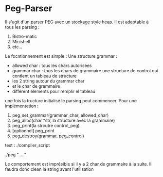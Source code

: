 # Peg-Parser


Il s'agit d'un parser PEG avec un stockage style heap. Il est adaptable à tous les parsing : 
1. Bistro-matic
2. Minishell
3. etc...

Le focntionnement est simple : 
Une structure grammar : 
- allowed char : tous les chars autorisées
- grammar char : tous les chars de grammaire
une structure de control qui contient un tableau de structure
- les 2 string autour du grammar char
- et le char de grammaire
- différent élements pour remplir el tableau

une fois la tructure initialisé le parsing peut commencer.
Pour une implémentation : 
1. peg_set_grammar(grammar_char, allowed_char)
2. peg_alloc(char *str, la structure avec la grammaire)
3. peg_print(la strcutre control_peg)
4. [optionnel] peg_print
5. peg_destroy(grammar, peg_control)


test : ./compiler_script

./peg "....."

Le comportement est imprésible si il y a 2 char de grammaire à la suite. Il faudra donc clean la string avant l'utilisation
